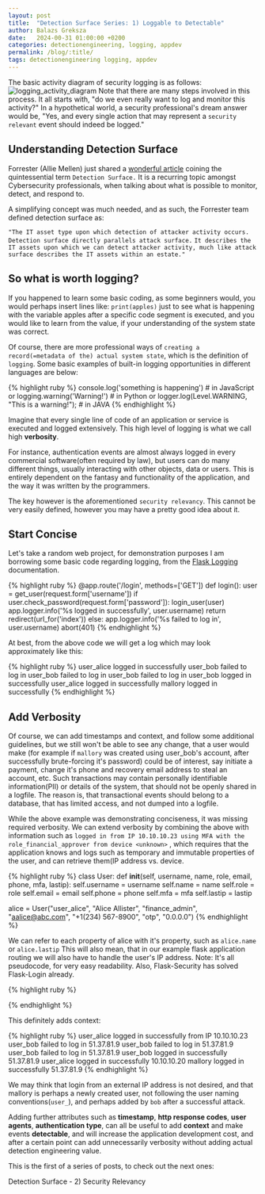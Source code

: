 ```yaml
---
layout: post
title:  "Detection Surface Series: 1) Loggable to Detectable"
author: Balazs Greksza
date:   2024-00-31 01:00:00 +0200
categories: detectionengineering, logging, appdev
permalink: /blog/:title/
tags: detectionengineering logging, appdev
---
```


The basic activity diagram of security logging is as follows:
![logging_activity_diagram]({{urlimg}}/assets/img/logging_activity_diagram.jpg)
Note that there are many steps involved in this process. It all starts with, "do we even really want to log and monitor this activity?"
In a hypothetical world, a security professional's dream answer would be, "Yes, and every single action that may represent a `security relevant` event should indeed be logged."

Understanding Detection Surface
--------------------

Forrester (Allie Mellen) just shared a [wonderful article](https://www.forrester.com/blogs/introducing-detection-surface-the-cybersecurity-defense-that-parallels-attack-surface/) coining the quintessential term `Detection Surface.` It is a recurring topic amongst Cybersecurity professionals, when talking about what is possible to monitor, detect, and respond to.

A simplifying concept was much needed, and as such, the Forrester team defined detection surface as:

`"The IT asset type upon which detection of attacker activity occurs.`
`Detection surface directly parallels attack surface.`
`It describes the IT assets upon which we can detect attacker activity, much like attack surface describes the IT assets within an estate."`

So what is worth logging?
--------------------

If you happened to learn some basic coding, as some beginners would, you would perhaps insert lines like:
`print(apples)` just to see what is happening with the variable apples after a specific code segment is executed, and you would like to learn from the value, if your understanding of the system state was correct.

Of course, there are more professional ways of `creating a record(=metadata of the) actual system state`, which is the definition of `logging`. Some basic examples of built-in logging opportunities in different languages are below:

{% highlight ruby %}
console.log('something is happening')			# in JavaScript or 
logging.warning('Warning!') 				# in Python or 
logger.log(Level.WARNING, "This is a warning!"); 	# in JAVA
{% endhighlight %}

Imagine that every single line of code of an application or service is executed and logged extensively. This high level of logging is what we call high **verbosity**.

For instance, authentication events are almost always logged in every commercial software(often required by law), but users can do many different things, usually interacting with other objects, data or users. This is entirely dependent on the fantasy and functionality of the application, and the way it was written by the programmers.

The key however is the aforementioned `security relevancy`. This cannot be very easily defined, however you may have a pretty good idea about it.


Start Concise
--------------------

Let's take a random web project, for demonstration purposes I am borrowing some basic code regarding logging, from the [Flask Logging](https://flask.palletsprojects.com/en/2.3.x/logging/) documentation.

{% highlight ruby %}
@app.route('/login', methods=['GET'])
def login():
    user = get_user(request.form['username'])
    if user.check_password(request.form['password']):
        login_user(user)
        app.logger.info('%s logged in successfully', user.username)
        return redirect(url_for('index'))
    else:
        app.logger.info('%s failed to log in', user.username)
        abort(401)
{% endhighlight %}

At best, from the above code we will get a log which may look approximately like this:

{% highlight ruby %}
user_alice logged in successfully
user_bob failed to log in
user_bob failed to log in
user_bob failed to log in
user_bob logged in successfully
user_alice logged in successfully
mallory logged in successfully
{% endhighlight %}


Add Verbosity
--------------------

Of course, we can add timestamps and context, and follow some additional guidelines, but we still won't be able to see any change, that a user would make (for example if `mallory` was created using user_bob's account, after successfully brute-forcing it's password) could be of interest, say initiate a payment, change it's phone and recovery email address to steal an account, etc.
Such transactions may contain personally identifiable information(PII) or details of the system, that should not be openly shared in a logfile. The reason is, that transactional events should belong to a database, that has limited access, and not dumped into a logfile. 

While the above example was demonstrating conciseness, it was missing required verbosity. We can extend verbosity by combining the above with information such as `logged in from IP 10.10.10.23 using MFA with the role_financial_approver from device <unknown>` , which requires that the application knows and logs such as temporary and immutable properties of the user, and can retrieve them(IP address vs. <unknown> device. 

{% highlight ruby %}
class User:
  def __init__(self, username, name, role, email, phone, mfa, lastip):
    self.username = username
    self.name = name
    self.role = role
    self.email = email
    self.phone = phone
    self.mfa = mfa
    self.lastip = lastip

alice = User("user_alice", "Alice Allister", "finance_admin", "aalice@abc.com", "+1(234) 567-8900", "otp", "0.0.0.0")
{% endhighlight %}

We can refer to each property of alice with it's property, such as `alice.name` or `alice.lastip`
This will also mean, that in our example flask application routing we will also have to handle the user's IP address. Note: It's all pseudocode, for very easy readability. Also, Flask-Security has solved Flask-Login already.

{% highlight ruby %}

{% endhighlight %}

This definitely adds context:

{% highlight ruby %}
user_alice logged in successfully from IP 10.10.10.23
user_bob failed to log in 51.37.81.9
user_bob failed to log in 51.37.81.9
user_bob failed to log in 51.37.81.9
user_bob logged in successfully 51.37.81.9
user_alice logged in successfully 10.10.10.20
mallory logged in successfully 51.37.81.9
{% endhighlight %}

We may think that login from an external IP address is not desired, and that mallory is perhaps a newly created user, not following the user naming conventions(`user_`), and perhaps added by `bob` after a successful attack.

Adding further attributes such as **timestamp**, **http response codes**, **user agents**, **authentication type**, can all be useful to add **context** and make events **detectable**, and will increase the application development cost, and after a certain point can add unnecessarily verbosity without adding actual detection engineering value.

This is the first of a series of posts, to check out the next ones:

Detection Surface - 2) Security Relevancy
